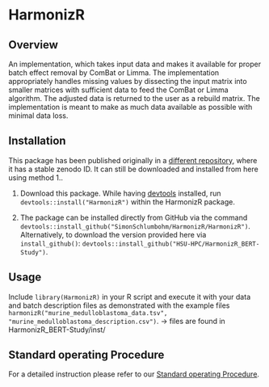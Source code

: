 # HarmonizR
## Overview
An implementation, which takes input data and makes it available for proper batch effect removal by ComBat or Limma. 
The implementation appropriately handles missing values by dissecting the input matrix into smaller matrices with sufficient data to feed the ComBat or Limma algorithm. 
The adjusted data is returned to the user as a rebuild matrix. 
The implementation is meant to make as much data available as possible with minimal data loss.


## Installation
This package has been published originally in a [different repository](https://github.com/SimonSchlumbohm/HarmonizR), where it has a stable zenodo ID. It can still be downloaded and installed from here using method 1..

1. Download this package. While having [devtools](https://www.r-project.org/nosvn/pandoc/devtools.html) installed, run `devtools::install("HarmonizR")` within the HarmonizR package.

2. The package can be installed directly from GitHub via the command `devtools::install_github("SimonSchlumbohm/HarmonizR/HarmonizR")`. Alternatively, to download the version provided here via `install_github()`: `devtools::install_github("HSU-HPC/HarmonizR_BERT-Study")`.


## Usage
Include `library(HarmonizR)` in your R script and execute it with your data and batch description files as demonstrated with the example files `harmonizR("murine_medulloblastoma_data.tsv", "murine_medulloblastoma_description.csv")`. 
-> files are found in HarmonizR_BERT-Study/inst/


## Standard operating Procedure
For a detailed instruction please refer to our [Standard operating Procedure](https://github.com/SimonSchlumbohm/HarmonizR/blob/main/HarmonizR_SOP.pdf).
